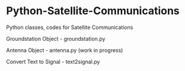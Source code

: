 # Python-Satellite-Communications
Python classes, codes for Satellite Communications

Groundstation Object - groundstation.py

Antenna Object - antenna.py (work in progress)

Convert Text to Signal - text2signal.py
